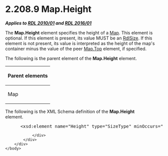 <html dir="LTR" xmlns:mshelp="http://msdn.microsoft.com/mshelp" xmlns:ddue="http://ddue.schemas.microsoft.com/authoring/2003/5" xmlns:xlink="http://www.w3.org/1999/xlink" xmlns:tool="http://www.microsoft.com/tooltip">
    <head>
        <meta http-equiv="Content-Type" content="text/html; CHARSET=utf-8"></meta>
        <meta name="save" content="history"></meta>
        <title>2.208.9 Map.Height</title>
        <xml>
            <mshelp:toctitle title="2.208.9 Map.Height"></mshelp:toctitle>
            <mshelp:rltitle title="[MS-RDL]: Map.Height"></mshelp:rltitle>
            <mshelp:keyword index="A" term="ecabec9c-ffb7-433a-ac59-1afd0a989200"></mshelp:keyword>
            <mshelp:attr name="DCSext.ContentType" value="open specification"></mshelp:attr>
            <mshelp:attr name="AssetID" value="ecabec9c-ffb7-433a-ac59-1afd0a989200"></mshelp:attr>
            <mshelp:attr name="TopicType" value="kbRef"></mshelp:attr>
            <mshelp:attr name="DCSext.Title" value="[MS-RDL]: Map.Height" />
        </xml>
    </head>
    <body>
        <div id="header">
            <h1 class="heading">2.208.9 Map.Height</h1>
        </div>
        <div id="mainSection">
            <div id="mainBody">
                <div id="allHistory" class="saveHistory"></div>
                <div id="sectionSection0" class="section" name="collapseableSection">
                    

<p><b><i>Applies to </i></b><a href="3428e690-a348-4ec7-8a6a-8efb42d2cdee.htm"><b><i>RDL 2010/01</i></b></a><b><i>
and </i></b><a href="52ce3983-2bfc-4e72-9359-42aaf5fe4509.htm"><b><i>RDL 2016/01</i></b></a></p>

<p>The <b>Map.Height</b> element specifies the height of a <a href="fd166dd8-6772-4507-b3f6-50a2b7cfd6ac.htm">Map</a>. This element is
optional. If this element is present, its value MUST be an <a href="b40c092e-4fe5-4f7b-a0bf-c98df1361c90.htm">RdlSize</a>. If this element
is not present, its value is interpreted as the height of the map's container
minus the value of the peer <a href="01599777-3e4c-44c7-927c-f44d34c50df0.htm">Map.Top</a>
element, if specified.</p>

<p>The following is the parent element of the <b>Map.Height</b>
element. </p>

<table>
 <thead>
  <tr>
   <th>
   <p>Parent elements</p>
   </th>
  </tr>
 </thead>
 <tr>
  <td>
  <p>Map</p>
  </td>
 </tr>
</table>

<p>The following is the XML Schema definition of the <b>Map.Height</b>
element.           </p>

<dl>
<dd>
<div><pre> &lt;xsd:element name=&quot;Height&quot; type=&quot;SizeType&quot; minOccurs=&quot;0&quot; /&gt;
</pre></div>
</dd></dl>


                </div>
            </div>
        </div>
    </body>
</html>